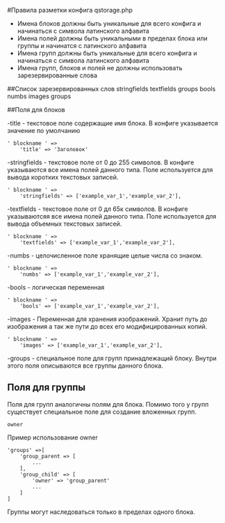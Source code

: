 #Правила разметки конфига qstorage.php

- Имена блоков должны быть уникальные для всего конфига и начинаться с символа латинского алфавита
- Имена полей должны быть уникальными в пределах блока или группы и начинатся с латинского алфавита
- Имена групп должны быть уникальные для всего конфига и начинаться с символа латинского алфавита
- Имена групп, блоков и полей не должны использовать зарезервированные слова

##Список зарезервированных слов 
    stringfields
    textfields
    groups
    bools
    numbs
    images
    groups

##Поля для блоков
    
-title - текстовое поле содержащие имя блока. В конфиге указывается значение по умолчанию

    ' blockname ' => 
        'title' => 'Заголовок'
        
-stringfields - текстовое поле от 0 до 255 символов. В конфиге указываются все имена полей данного типа. 
 Поле используется для вывода коротких текстовых записей.
 
    ' blockname ' =>
        'stringfields' => ['example_var_1','example_var_2'],
        
-textfields  - текстовое поле от 0 дл 65к символов. В конфиге указываютсяя все имена полей данного типа.
 Поле используется для вывода объемных текстовых записей.
 
    ' blockname ' =>
        'textfields' => ['example_var_1','example_var_2'],
        
-numbs - целочисленное поле хранящие целые числа со знаком.

    ' blockname ' =>
        'numbs' => ['example_var_1','example_var_2'],
        
-bools - логическая переменная

    ' blockname ' =>
        'bools' => ['example_var_1','example_var_2'],
        
-images - Переменная для хранения изображений. Хранит путь до изображения а так же пути до всех его
 модифицированных копий.
 
    ' blockname ' =>
        'images' => ['example_var_1','example_var_2'],
        
-groups - специальное поле для групп принадлежащий блоку. Внутри этого поля описываются все группы данного блока.
## Поля для группы

Поля для групп аналогичны полям для блока. Помимо того у групп существует специальное поле для создание вложенных
групп. 

    owner
    
Пример использование owner

    'groups' =>[
        'group_parent => [
            ...
        ],
        'group_child' => [
            'owner' => 'group_parent'
            ...
        ]
    ]
    
Группы могут наследоваться только в пределах одного блока.
